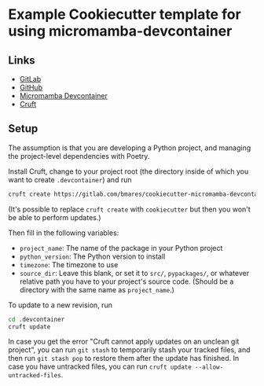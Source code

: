 # Example Cookiecutter template for using micromamba-devcontainer

## Links

* [GitLab](https://gitlab.com/bmares/cookiecutter-micromamba-devcontainer)
* [GitHub](https://github.com/maresb/cookiecutter-micromamba-devcontainer)
* [Micromamba Devcontainer](https://github.com/maresb/micromamba-devcontainer)
* [Cruft](https://github.com/cruft/cruft)

## Setup

The assumption is that you are developing a Python project, and managing the project-level dependencies with Poetry.

Install Cruft, change to your project root (the directory inside of which you want to create `.devcontainer`) and run

```bash
cruft create https://gitlab.com/bmares/cookiecutter-micromamba-devcontainer
```

(It's possible to replace `cruft create` with `cookiecutter` but then you won't be able to perform updates.)

Then fill in the following variables:

* `project_name`: The name of the package in your Python project
* `python_version`: The Python version to install
* `timezone`: The timezone to use
* `source_dir`: Leave this blank, or set it to `src/`, `pypackages/`, or whatever relative path you have to your project's source code. (Should be a directory with the same name as `project_name`.)

To update to a new revision, run

```bash
cd .devcontainer
cruft update
```

In case you get the error "Cruft cannot apply updates on an unclean git project", you can run `git stash` to temporarily stash your tracked files, and then run `git stash pop` to restore them after the update has finished. In case you have untracked files, you can run `cruft update --allow-untracked-files`.
